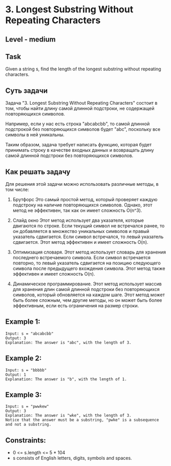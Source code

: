 # 3. Longest Substring Without Repeating Characters


## Level - medium


## Task
Given a string s, find the length of the longest substring without repeating characters.


## Суть задачи
Задача "3. Longest Substring Without Repeating Characters" состоит в том, 
чтобы найти длину самой длинной подстроки, не содержащей повторяющихся символов.

Например, если у нас есть строка "abcabcbb", то самой длинной подстрокой без повторяющихся символов будет "abc", 
поскольку все символы в ней уникальны.

Таким образом, задача требует написать функцию, которая будет принимать строку в качестве входных данных и возвращать длину самой длинной подстроки без повторяющихся символов.

## Как решать задачу
Для решения этой задачи можно использовать различные методы, в том числе:
1. Брутфорс
Это самый простой метод, который проверяет каждую подстроку на наличие повторяющихся символов. 
Однако, этот метод не эффективен, так как он имеет сложность O(n^3).

2. Слайд окно 
Этот метод использует два указателя, которые двигаются по строке. 
Если текущий символ не встречался ранее, то он добавляется в множество уникальных символов и правый указатель сдвигается. 
Если символ встречался, то левый указатель сдвигается. Этот метод эффективен и имеет сложность O(n).

3. Оптимизация словаря. 
Этот метод использует словарь для хранения последнего встречаемого символа. 
Если символ встречается повторно, то левый указатель сдвигается на позицию следующего символа после предыдущего вхождения символа. 
Этот метод также эффективен и имеет сложность O(n).

4. Динамическое программирование. 
Этот метод использует массив для хранения длин самой длинной подстроки без повторяющихся символов, 
который обновляется на каждом шаге. Этот метод может быть более сложным, чем другие методы, 
но он может быть более эффективным, если есть ограничения на размер строки.

## Example 1:
````
Input: s = "abcabcbb"
Output: 3
Explanation: The answer is "abc", with the length of 3.
````


## Example 2:
````
Input: s = "bbbbb"
Output: 1
Explanation: The answer is "b", with the length of 1.
````

## Example 3:
````
Input: s = "pwwkew"
Output: 3
Explanation: The answer is "wke", with the length of 3.
Notice that the answer must be a substring, "pwke" is a subsequence and not a substring.
````


## Constraints:
- 0 <= s.length <= 5 * 104
- s consists of English letters, digits, symbols and spaces.